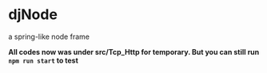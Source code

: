 # djNode
a spring-like node frame

**All codes now was under src/Tcp_Http for temporary. But you can still run `npm run start` to test**
